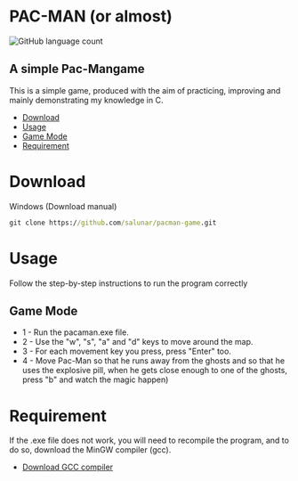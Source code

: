 # PAC-MAN (or almost)
![GitHub language count](https://img.shields.io/github/languages/count/salunar/pacman-game?style=plastic)

## A simple Pac-Mangame
This is a simple game, produced with the aim of practicing, improving and mainly demonstrating my knowledge in C.

<!--ts-->
   * [Download](#Download)
   * [Usage](#Usage)
   * [Game Mode](#Game-Mode)
   * [Requirement](#Requirement)
<!--te--> 

Download
========

Windows (Download manual)
```cmd
git clone https://github.com/salunar/pacman-game.git
```
Usage
=====
Follow the step-by-step instructions to run the program correctly

Game Mode
---------

* 1 - Run the pacaman.exe file.
* 2 - Use the "w", "s", "a" and "d" keys to move around the map.
* 3 - For each movement key you press, press "Enter" too.
* 4 - Move Pac-Man so that he runs away from the ghosts and so that he uses the explosive pill, when he gets close enough to one of the ghosts, press "b" and watch the magic happen)

Requirement
===========

If the .exe file does not work, you will need to recompile the program, and to do so, download the MinGW compiler (gcc).
* [Download GCC compiler](https://sourceforge.net/projects/mingw/files/latest/download)
  
